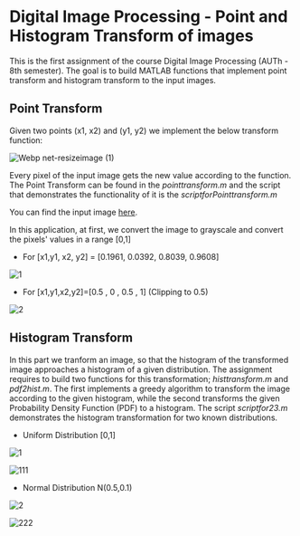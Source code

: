 # Digital Image Processing - Point and Histogram Transform of images
This is the first assignment of the course Digital Image Processing (AUTh - 8th semester). The goal is to build MATLAB functions that implement point transform and histogram transform to the input images. 

## Point Transform 
Given two points (x1, x2) and (y1, y2) we implement the below transform function:

![Webp net-resizeimage (1)](https://user-images.githubusercontent.com/66207231/111847892-7cbb5300-8912-11eb-8d32-481f5a7d7804.png)

Every pixel of the input image gets the new value according to the function. The Point Transform can be found in the _pointtransform.m_ and the script that demonstrates the functionality of it is the _scriptforPointtransform.m_

You can find the input image [here](https://github.com/tasos-m/DIP-Point-And-Histogram-Transform/blob/main/lena.bmp). 

In this application, at first, we convert the image to grayscale and convert the pixels' values in a range [0,1]

* For [x1,y1, x2, y2] = [0.1961, 0.0392, 0.8039, 0.9608]

![1](https://user-images.githubusercontent.com/66207231/111849372-1df7d880-8916-11eb-8865-8087ceda382b.png)

* For [x1,y1,x2,y2]=[0.5 , 0 ,  0.5 , 1] (Clipping to 0.5)

![2](https://user-images.githubusercontent.com/66207231/111849319-f7d23880-8915-11eb-9c66-350d44316838.png)


## Histogram Transform 

In this part we  tranform an image, so that the histogram of the transformed image approaches a histogram of a given distribution. The assignment requires to build two functions for this transformation; _histtransform.m_ and _pdf2hist.m_. The first implements a greedy algorithm to transform the image according to the given histogram, while the second transforms the given Probability Density Function (PDF) to a histogram. The script _scriptfor23.m_ demonstrates the histogram transformation for two known distributions.

* Uniform Distribution [0,1]

![1](https://user-images.githubusercontent.com/66207231/111851247-2e5e8200-891b-11eb-8561-87aa9882ea7a.png)

![111](https://user-images.githubusercontent.com/66207231/111851253-35859000-891b-11eb-90f4-171d22e4e12d.png)

* Normal Distribution  N(0.5,0.1)

![2](https://user-images.githubusercontent.com/66207231/111851284-4e8e4100-891b-11eb-973e-07ba4f7088af.png)

![222](https://user-images.githubusercontent.com/66207231/111851293-55b54f00-891b-11eb-8a62-e51274a3d162.png)


 
